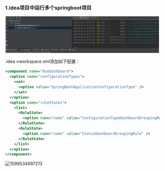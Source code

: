 ### 1.idea项目中运行多个springboot项目

![1599534835074](.\1599534835074.png)



.idea->workspace.xml添加如下配置：

```xml
<component name="RunDashboard">
  <option name="configurationTypes">
    <set>
      <option value="SpringBootApplicationConfigurationType" />
    </set>
  </option>
  <option name="ruleStates">
    <list>
      <RuleState>
        <option name="name" value="ConfigurationTypeDashboardGroupingRule" />
      </RuleState>
      <RuleState>
        <option name="name" value="StatusDashboardGroupingRule" />
      </RuleState>
    </list>
  </option>
</component>


```

![1599534997213](E:\codeRepository\study\technology\springcloud\1599534997213.png)





